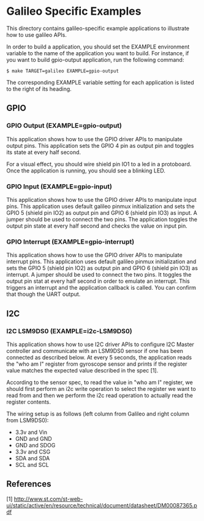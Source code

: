 Galileo Specific Examples
=========================

This directory contains galileo-specific example applications to illustrate
how to use galileo APIs.

In order to build a application, you should set the EXAMPLE environment
variable to the name of the application you want to build. For instance, if
you want to build gpio-output application, run the following command:

```
$ make TARGET=galileo EXAMPLE=gpio-output
```

The corresponding EXAMPLE variable setting for each application is
listed to the right of its heading.

GPIO
----

### GPIO Output (EXAMPLE=gpio-output)

This application shows how to use the GPIO driver APIs to manipulate output
pins. This application sets the GPIO 4 pin as output pin and toggles its
state at every half second.

For a visual effect, you should wire shield pin IO1 to a led in a protoboard.
Once the application is running, you should see a blinking LED.

### GPIO Input (EXAMPLE=gpio-input)

This application shows how to use the GPIO driver APIs to manipulate
input pins. This application uses default galileo pinmux
initialization and sets the GPIO 5 (shield pin IO2) as output pin and
GPIO 6 (shield pin IO3) as input. A jumper should be used to connect
the two pins. The application toggles the output pin state at every
half second and checks the value on input pin.

### GPIO Interrupt (EXAMPLE=gpio-interrupt)

This application shows how to use the GPIO driver APIs to manipulate
interrupt pins. This application uses default galileo pinmux
initialization and sets the GPIO 5 (shield pin IO2) as output pin and
GPIO 6 (shield pin IO3) as interrupt. A jumper should be used to
connect the two pins. It toggles the output pin stat at every half
second in order to emulate an interrupt. This triggers an interrupt
and the application callback is called. You can confirm that though
the UART output.

I2C
---

### I2C LSM9DS0 (EXAMPLE=i2c-LSM9DS0)

This application shows how to use I2C driver APIs to configure I2C
Master controller and communicate with an LSM9DS0 sensor if one has
been connected as described below. At every 5 seconds, the application
reads the "who am I" register from gyroscope sensor and prints if the
register value matches the expected value described in the spec [1].

According to the sensor spec, to read the value in "who am I" register, we
should first perform an i2c write operation to select the register we want
to read from and then we perform the i2c read operation to actually read
the register contents.

The wiring setup is as follows (left column from Galileo and right column from LSM9DS0):
- 3.3v and Vin
- GND  and GND
- GND  and SDOG
- 3.3v and CSG
- SDA  and SDA
- SCL  and SCL

References
----------

[1] http://www.st.com/st-web-ui/static/active/en/resource/technical/document/datasheet/DM00087365.pdf

